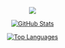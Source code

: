 
<div name="main" align="center">
  
  <br/>
  <br/>
  
  ![](https://komarev.com/ghpvc/?username=Nyaanity&color=447ff7&label=Visitor+count)
  
  [![GitHub Stats](https://github-readme-stats.vercel.app/api?username=saschawhy&theme=radical)](https://github.com/saschawhy/github-readme-stats)

  [![Top Languages](https://github-readme-stats.vercel.app/api/top-langs/?username=saschawhy&theme=radical)](https://github.com/saschawhy/github-readme-stats)
  
  <br/>
  <br/>
  
</div>
